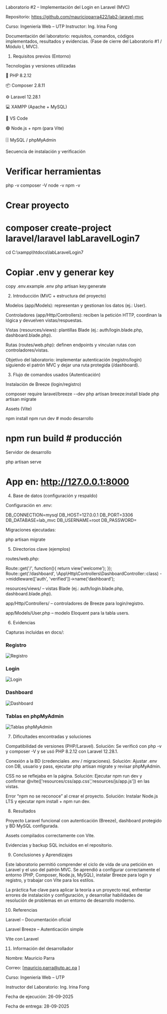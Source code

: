Laboratorio #2 – Implementación del Login en Laravel (MVC)

Repositorio: https://github.com/mauricioparra422/lab2-laravel-mvc

Curso: Ingeniería Web – UTP
Instructor: Ing. Irina Fong

Documentación del laboratorio: requisitos, comandos, códigos implementados, resultados y evidencias. (Fase de cierre del Laboratorio #1 / Módulo I, MVC).

1) Requisitos previos (Entorno)

Tecnologías y versiones utilizadas

🐘 PHP 8.2.12

📦 Composer 2.8.11

⚙️ Laravel 12.28.1

💻 XAMPP (Apache + MySQL)

📝 VS Code

🟢 Node.js + npm (para Vite)

🗄️ MySQL / phpMyAdmin

Secuencia de instalación y verificación

# Verificar herramientas
php -v
composer -V
node -v
npm -v

# Crear proyecto
# composer create-project laravel/laravel labLaravelLogin7

cd C:\xampp\htdocs\labLaravelLogin7

# Copiar .env y generar key
copy .env.example .env
php artisan key:generate

2) Introducción (MVC + estructura del proyecto)

Modelos (app/Models): representan y gestionan los datos (ej.: User).

Controladores (app/Http/Controllers): reciben la petición HTTP, coordinan la lógica y devuelven vistas/respuestas.

Vistas (resources/views): plantillas Blade (ej.: auth/login.blade.php, dashboard.blade.php).

Rutas (routes/web.php): definen endpoints y vinculan rutas con controladores/vistas.

Objetivo del laboratorio: implementar autenticación (registro/login) siguiendo el patrón MVC y dejar una ruta protegida (/dashboard).

3) Flujo de comandos usados (Autenticación)

Instalación de Breeze (login/registro)

composer require laravel/breeze --dev
php artisan breeze:install blade
php artisan migrate


Assets (Vite)

npm install
npm run dev   # modo desarrollo
# npm run build  # producción


Servidor de desarrollo

php artisan serve
# App en: http://127.0.0.1:8000

4) Base de datos (configuración y respaldo)

Configuración en .env:

DB_CONNECTION=mysql
DB_HOST=127.0.0.1
DB_PORT=3306
DB_DATABASE=lab_mvc
DB_USERNAME=root
DB_PASSWORD=


Migraciones ejecutadas:

php artisan migrate



5) Directorios clave (ejemplos)

routes/web.php:

Route::get('/', function(){ return view('welcome'); });
Route::get('/dashboard', \App\Http\Controllers\DashboardController::class)
    ->middleware(['auth', 'verified'])->name('dashboard');


resources/views/ – vistas Blade (ej.: auth/login.blade.php, dashboard.blade.php).

app/Http/Controllers/ – controladores de Breeze para login/registro.

app/Models/User.php – modelo Eloquent para la tabla users.

6) Evidencias

Capturas incluidas en docs/:

### Registro
![Registro](docs/register.jpg)

### Login
![Login](docs/login.jpg)

### Dashboard
![Dashboard](docs/dashboard.jpg)

### Tablas en phpMyAdmin
![Tablas phpMyAdmin](docs/tablasphpmyadmin.jpg)

7) Dificultades encontradas y soluciones

Compatibilidad de versiones (PHP/Laravel).
Solución: Se verificó con php -v y composer -V y se usó PHP 8.2.12 con Laravel 12.28.1.

Conexión a la BD (credenciales .env / migraciones).
Solución: Ajustar .env con DB, usuario y pass, ejecutar php artisan migrate y revisar phpMyAdmin.

CSS no se reflejaba en la página.
Solución: Ejecutar npm run dev y confirmar @vite(['resources/css/app.css','resources/js/app.js']) en las vistas.

Error “npm no se reconoce” al crear el proyecto.
Solución: Instalar Node.js LTS y ejecutar npm install + npm run dev.

8) Resultados

Proyecto Laravel funcional con autenticación (Breeze), dashboard protegido y BD MySQL configurada.

Assets compilados correctamente con Vite.

Evidencias y backup SQL incluidos en el repositorio.

9) Conclusiones y Aprendizajes

Este laboratorio permitió comprender el ciclo de vida de una petición en Laravel y el uso del patrón MVC. Se aprendió a configurar correctamente el entorno (PHP, Composer, Node.js, MySQL), instalar Breeze para login y registro, y trabajar con Vite para los estilos.

La práctica fue clave para aplicar la teoría a un proyecto real, enfrentar errores de instalación y configuración, y desarrollar habilidades de resolución de problemas en un entorno de desarrollo moderno.

10) Referencias

Laravel – Documentación oficial

Laravel Breeze – Autenticación simple

Vite con Laravel

11) Información del desarrollador

Nombre: Mauricio Parra

Correo: [mauricio.parra@utp.ac.pa
]

Curso: Ingeniería Web – UTP

Instructor del Laboratorio: Ing. Irina Fong

Fecha de ejecución: 26-09-2025

Fecha de entrega: 28-09-2025